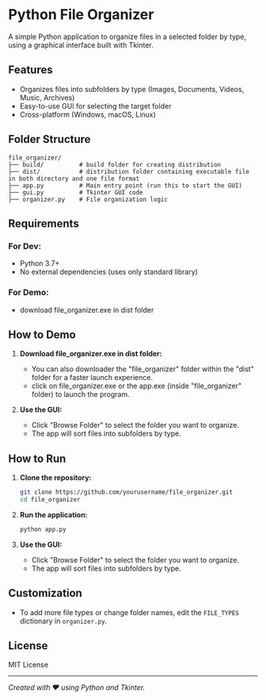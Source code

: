 # Python File Organizer

A simple Python application to organize files in a selected folder by type, using a graphical interface built with Tkinter.

## Features

- Organizes files into subfolders by type (Images, Documents, Videos, Music, Archives)
- Easy-to-use GUI for selecting the target folder
- Cross-platform (Windows, macOS, Linux)

## Folder Structure

```
file_organizer/
├── build/          # build folder for creating distribution
├── dist/           # distribution folder containing executable file in both directory and one file format
├── app.py          # Main entry point (run this to start the GUI)
├── gui.py          # Tkinter GUI code
├── organizer.py    # File organization logic
```

## Requirements

### For Dev:

- Python 3.7+
- No external dependencies (uses only standard library)

### For Demo:

- download file_organizer.exe in dist folder

## How to Demo

1. **Download file_organizer.exe in dist folder:**

   - You can also downloader the "file_organizer" folder within the "dist" folder for a faster launch experience.
   - click on file_organizer.exe or the app.exe (inside "file_organizer" folder) to launch the program.

2. **Use the GUI:**
   - Click "Browse Folder" to select the folder you want to organize.
   - The app will sort files into subfolders by type.

## How to Run

1. **Clone the repository:**

   ```bash
   git clone https://github.com/yourusername/file_organizer.git
   cd file_organizer
   ```

2. **Run the application:**

   ```bash
   python app.py
   ```

3. **Use the GUI:**
   - Click "Browse Folder" to select the folder you want to organize.
   - The app will sort files into subfolders by type.

## Customization

- To add more file types or change folder names, edit the `FILE_TYPES` dictionary in `organizer.py`.

## License

MIT License

---

_Created with ❤️ using Python and Tkinter._

